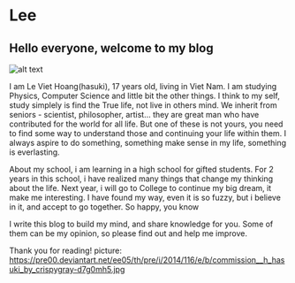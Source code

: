 # Lee
## Hello everyone, welcome to my blog

![alt text](https://pre00.deviantart.net/ee05/th/pre/i/2014/116/e/b/commission__h_hasuki_by_crispygray-d7g0mh5.jpg "hasuki")

   I am Le Viet Hoang(hasuki), 17 years old, living in Viet Nam. I am studying Physics, Computer Science and little bit the other things. I think to my self, study simplely is find the True life, not live in others mind. We inherit from seniors - scientist, philosopher, artist... they are great man who have contributed for the world for all life. But one of these is not yours, you need to find some way to understand those and continuing your life within them. I always aspire to do something, something make sense in my life, something is everlasting. 

   About my school, i am learning in a high school for gifted students. For 2 years in this school, i have realized many things that change my thinking about the life. Next year, i will go to College to continue my big dream, it make me interesting. I have found my way, even it is so fuzzy, but i believe in it, and accept to go together. 
So happy, you know

I write this blog to build my mind, and share knowledge for you. Some of them can be my opinion, so please find out and help me improve. 

Thank you for reading! 
picture: https://pre00.deviantart.net/ee05/th/pre/i/2014/116/e/b/commission__h_hasuki_by_crispygray-d7g0mh5.jpg
 
